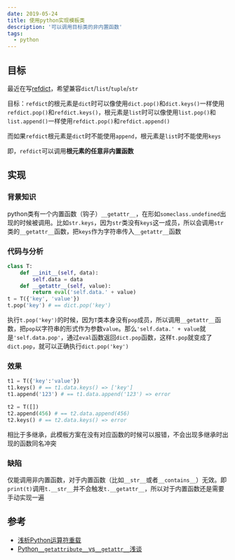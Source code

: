```yaml
---
date: 2019-05-24
title: 使用python实现模板类
description: '可以调用目标类的非内置函数'
tags:
  - python
---
```


## 目标

最近在写[refdict](https://pypi.org/project/refdict/)，希望兼容`dict`/`list`/`tuple`/`str`

目标：`refdict`的根元素是`dict`时可以像使用`dict.pop()`和`dict.keys()`一样使用`refdict.pop()`和`refdict.keys()`，根元素是`list`时可以像使用`list.pop()`和`list.append()`一样使用`refdict.pop()`和`refdict.append()`

而如果`refdict`根元素是`dict`时不能使用`append`，根元素是`list`时不能使用`keys`

即，`refdict`可以调用**根元素的任意非内置函数**

## 实现

### 背景知识

python类有一个内置函数（钩子）`__getattr__`，在形如`someclass.undefined`出现的时候被调用。比如`str.keys`，因为`str`类没有`keys`这一成员，所以会调用`str`类的`__getattr__`函数，把`keys`作为字符串传入`__getattr__`函数

### 代码与分析

```python
class T:
	def __init__(self, data):
		self.data = data
	def __getattr__(self, value):
		return eval('self.data.' + value)
t = T({'key', 'value'})
t.pop('key') # == dict.pop('key')
```

执行`t.pop('key')`的时候，因为`T`类本身没有`pop`成员，所以调用`__getattr__`函数，把`pop`以字符串的形式作为参数`value`。那么`'self.data.' + value`就是`'self.data.pop'`，通过`eval`函数返回`dict.pop`函数，这样`t.pop`就变成了`dict.pop`，就可以正确执行`dict.pop('key')`

### 效果

```python
t1 = T({'key':'value'})
t1.keys() # == t1.data.keys() => ['key']
t1.append('123') # == t1.data.append('123') => error

t2 = T([])
t2.append(456) # == t2.data.append(456)
t2.keys() # == t2.data.keys() => error
```

相比于多继承，此模板方案在没有对应函数的时候可以报错，不会出现多继承时出现的函数同名冲突

### 缺陷

仅能调用非内置函数，对于内置函数（比如`__str__`或者`__contains__`）无效。即`print(t)`调用`t.__str__`并不会触发`t.__getattr__`，所以对于内置函数还是需要手动实现一遍

## 参考

- [浅析Python运算符重载](https://blog.csdn.net/goodlixueyong/article/details/52589979)
- [Python`__getattribute__`vs`__getattr__`浅谈](https://www.jianshu.com/p/885d59db57fc)